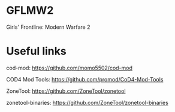 # GFLMW2
Girls' Frontline: Modern Warfare 2

# Useful links
cod-mod: https://github.com/momo5502/cod-mod

COD4 Mod Tools: https://github.com/promod/CoD4-Mod-Tools

ZoneTool: https://github.com/ZoneTool/zonetool

zonetool-binaries: https://github.com/ZoneTool/zonetool-binaries
